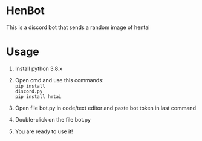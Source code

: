 # HenBot
This is a discord bot that sends a random image of hentai


# Usage
1. Install python 3.8.x
2. Open cmd and use this commands:<br>
<code>pip install discord.py</code><br>
<code>pip install hmtai</code>

3. Open file bot.py in code/text editor and paste bot token in last command
4. Double-click on the file bot.py
5. You are ready to use it!
